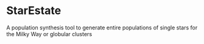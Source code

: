 # StarEstate
A population synthesis tool to generate entire populations of single stars for the Milky Way or globular clusters
